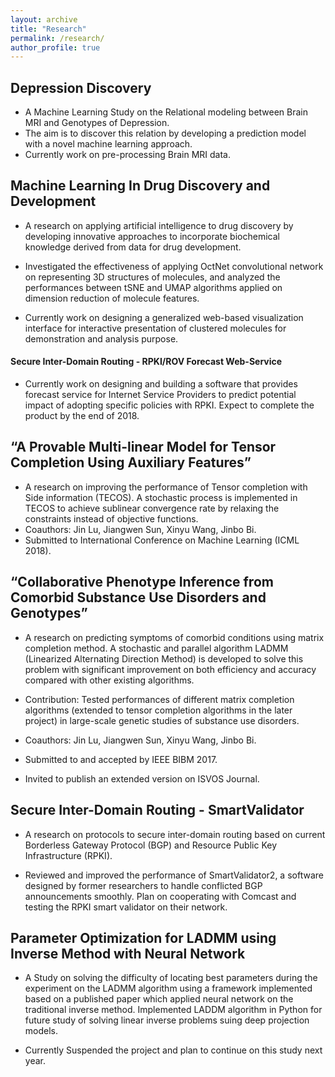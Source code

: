 ```yaml
---
layout: archive
title: "Research"
permalink: /research/
author_profile: true
---
```


## Depression Discovery
* A Machine Learning Study on the Relational modeling between Brain MRI and Genotypes of Depression.
* The aim is to discover this relation by developing a prediction model with a novel machine learning approach.
* Currently work on pre-processing Brain MRI data.

## Machine Learning In Drug Discovery and Development
* A research on applying artificial intelligence to drug discovery by developing innovative approaches to incorporate biochemical knowledge derived from data for drug development.

* Investigated the effectiveness of applying OctNet convolutional network on representing 3D structures of molecules, and analyzed the performances between tSNE and UMAP algorithms applied on dimension reduction of molecule features.  

* Currently work on designing a generalized web-based visualization interface for interactive presentation of clustered molecules for demonstration and analysis purpose.

#### Secure Inter-Domain Routing - RPKI/ROV Forecast Web-Service

* Currently work on designing and building a software that provides forecast service for Internet Service Providers to predict potential impact of adopting specific policies with RPKI. Expect to complete the product by the end of 2018.

## “A Provable Multi-linear Model for Tensor Completion Using Auxiliary Features”

* A research on improving the performance of Tensor completion with Side information (TECOS). A stochastic process is implemented in TECOS to achieve sublinear convergence rate by relaxing the constraints instead of objective functions.
* Coauthors: Jin Lu, Jiangwen Sun, Xinyu Wang, Jinbo Bi.
* Submitted to International Conference on Machine Learning (ICML 2018).


## “Collaborative Phenotype Inference from Comorbid Substance Use Disorders and Genotypes”

* A research on predicting symptoms of comorbid conditions using matrix completion method. A stochastic and parallel algorithm LADMM (Linearized  Alternating Direction Method) is developed to solve this problem with  significant improvement on both efficiency and accuracy compared with other existing algorithms.
* Contribution: Tested performances of different matrix completion algorithms (extended to tensor completion algorithms in the later project) in large-scale genetic studies of substance use disorders.
* Coauthors: Jin Lu, Jiangwen Sun, Xinyu Wang, Jinbo Bi.

* Submitted to and accepted by IEEE BIBM 2017.

* Invited to publish an extended version on ISVOS Journal.

## Secure Inter-Domain Routing - SmartValidator

* A research on protocols to secure inter-domain  routing based on current Borderless Gateway Protocol (BGP) and Resource Public Key Infrastructure (RPKI).

* Reviewed and improved the performance of SmartValidator2, a software designed by former researchers to handle conflicted BGP announcements smoothly. 
Plan on cooperating with Comcast and testing the RPKI smart validator on their network.

## Parameter Optimization for LADMM using Inverse Method with Neural Network

* A Study on solving the difficulty of locating best parameters during the experiment on the LADMM algorithm using a framework implemented based on a published paper which applied neural network on the traditional inverse method.
Implemented LADDM algorithm in Python for future study of solving linear inverse problems suing deep projection models.

* Currently Suspended the project and plan to continue on this study next year. 
